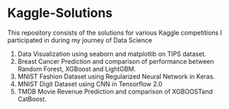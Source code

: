 # Kaggle-Solutions
This repository consists of the solutions for various Kaggle competitions I participated in during my journey of Data Science

1. Data Visualization using seaborn and matplotlib on TIPS dataset.
2. Breast Cancer Prediction and comparison of performance between Random Forest, XGBoost and LightGBM.
3. MNIST Fashion Dataset using Regularized Neural Network in Keras.
4. MNIST Digit Dataset using CNN in Tensorflow 2.0
5. TMDB Movie Revenue Prediction and comparison of XGBOOSTand CatBoost.
